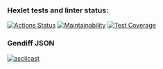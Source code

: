 ### Hexlet tests and linter status:

[![Actions Status](https://github.com/hal-ras/frontend-project-46/actions/workflows/hexlet-check.yml/badge.svg)](https://github.com/hal-ras/frontend-project-46/actions) [![Maintainability](https://api.codeclimate.com/v1/badges/f5a5e9d495f557593ddc/maintainability)](https://codeclimate.com/github/hal-ras/frontend-project-46/maintainability) [![Test Coverage](https://api.codeclimate.com/v1/badges/f5a5e9d495f557593ddc/test_coverage)](https://codeclimate.com/github/hal-ras/frontend-project-46/test_coverage)

### Gendiff JSON

[![asciicast](https://asciinema.org/a/wq01LvEZQNUfRKTwLIjDPNjuB.svg)](https://asciinema.org/a/wq01LvEZQNUfRKTwLIjDPNjuB)
